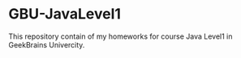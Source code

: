# GBU-JavaLevel1
This repository contain of my homeworks for course Java Level1 in GeekBrains Univercity.
